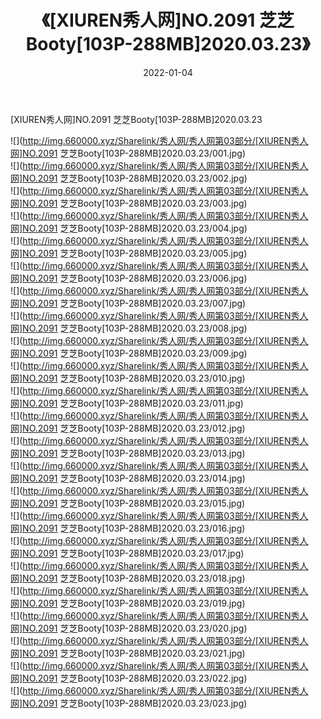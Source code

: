 ﻿---
layout: post
title:  《[XIUREN秀人网]NO.2091 芝芝Booty[103P-288MB]2020.03.23》
date:   2022-01-04
img: http://img.660000.xyz/Sharelink/秀人网/秀人网第03部分/[XIUREN秀人网]NO.2091 芝芝Booty[103P-288MB]2020.03.23/000.jpg
categories: [美女, 清纯, 唯美]
---

[XIUREN秀人网]NO.2091 芝芝Booty[103P-288MB]2020.03.23

 ![](http://img.660000.xyz/Sharelink/秀人网/秀人网第03部分/[XIUREN秀人网]NO.2091 芝芝Booty[103P-288MB]2020.03.23/001.jpg) <br>![](http://img.660000.xyz/Sharelink/秀人网/秀人网第03部分/[XIUREN秀人网]NO.2091 芝芝Booty[103P-288MB]2020.03.23/002.jpg) <br>![](http://img.660000.xyz/Sharelink/秀人网/秀人网第03部分/[XIUREN秀人网]NO.2091 芝芝Booty[103P-288MB]2020.03.23/003.jpg) <br>![](http://img.660000.xyz/Sharelink/秀人网/秀人网第03部分/[XIUREN秀人网]NO.2091 芝芝Booty[103P-288MB]2020.03.23/004.jpg) <br>![](http://img.660000.xyz/Sharelink/秀人网/秀人网第03部分/[XIUREN秀人网]NO.2091 芝芝Booty[103P-288MB]2020.03.23/005.jpg) <br>![](http://img.660000.xyz/Sharelink/秀人网/秀人网第03部分/[XIUREN秀人网]NO.2091 芝芝Booty[103P-288MB]2020.03.23/006.jpg) <br>![](http://img.660000.xyz/Sharelink/秀人网/秀人网第03部分/[XIUREN秀人网]NO.2091 芝芝Booty[103P-288MB]2020.03.23/007.jpg) <br>![](http://img.660000.xyz/Sharelink/秀人网/秀人网第03部分/[XIUREN秀人网]NO.2091 芝芝Booty[103P-288MB]2020.03.23/008.jpg) <br>![](http://img.660000.xyz/Sharelink/秀人网/秀人网第03部分/[XIUREN秀人网]NO.2091 芝芝Booty[103P-288MB]2020.03.23/009.jpg) <br>![](http://img.660000.xyz/Sharelink/秀人网/秀人网第03部分/[XIUREN秀人网]NO.2091 芝芝Booty[103P-288MB]2020.03.23/010.jpg) <br>![](http://img.660000.xyz/Sharelink/秀人网/秀人网第03部分/[XIUREN秀人网]NO.2091 芝芝Booty[103P-288MB]2020.03.23/011.jpg) <br>![](http://img.660000.xyz/Sharelink/秀人网/秀人网第03部分/[XIUREN秀人网]NO.2091 芝芝Booty[103P-288MB]2020.03.23/012.jpg) <br>![](http://img.660000.xyz/Sharelink/秀人网/秀人网第03部分/[XIUREN秀人网]NO.2091 芝芝Booty[103P-288MB]2020.03.23/013.jpg) <br>![](http://img.660000.xyz/Sharelink/秀人网/秀人网第03部分/[XIUREN秀人网]NO.2091 芝芝Booty[103P-288MB]2020.03.23/014.jpg) <br>![](http://img.660000.xyz/Sharelink/秀人网/秀人网第03部分/[XIUREN秀人网]NO.2091 芝芝Booty[103P-288MB]2020.03.23/015.jpg) <br>![](http://img.660000.xyz/Sharelink/秀人网/秀人网第03部分/[XIUREN秀人网]NO.2091 芝芝Booty[103P-288MB]2020.03.23/016.jpg) <br>![](http://img.660000.xyz/Sharelink/秀人网/秀人网第03部分/[XIUREN秀人网]NO.2091 芝芝Booty[103P-288MB]2020.03.23/017.jpg) <br>![](http://img.660000.xyz/Sharelink/秀人网/秀人网第03部分/[XIUREN秀人网]NO.2091 芝芝Booty[103P-288MB]2020.03.23/018.jpg) <br>![](http://img.660000.xyz/Sharelink/秀人网/秀人网第03部分/[XIUREN秀人网]NO.2091 芝芝Booty[103P-288MB]2020.03.23/019.jpg) <br>![](http://img.660000.xyz/Sharelink/秀人网/秀人网第03部分/[XIUREN秀人网]NO.2091 芝芝Booty[103P-288MB]2020.03.23/020.jpg) <br>![](http://img.660000.xyz/Sharelink/秀人网/秀人网第03部分/[XIUREN秀人网]NO.2091 芝芝Booty[103P-288MB]2020.03.23/021.jpg) <br>![](http://img.660000.xyz/Sharelink/秀人网/秀人网第03部分/[XIUREN秀人网]NO.2091 芝芝Booty[103P-288MB]2020.03.23/022.jpg) <br>![](http://img.660000.xyz/Sharelink/秀人网/秀人网第03部分/[XIUREN秀人网]NO.2091 芝芝Booty[103P-288MB]2020.03.23/023.jpg) <br>